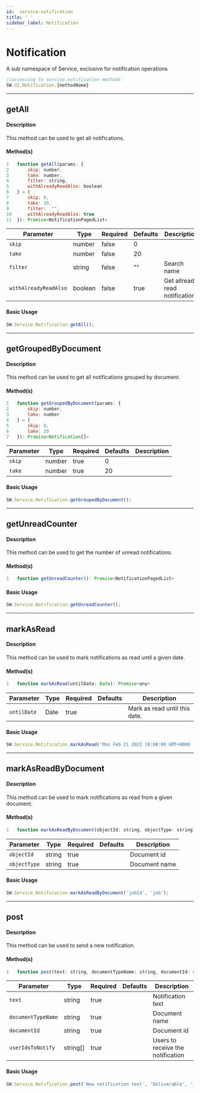 ```yaml
---
id:  service-notification
title: ' '
sidebar_label: Notification
---
```


# Notification

A sub namespace of Service, exclusive for notification operations

```javascript
//accessing to service.notification methods
SW.UI.Notification.{methodName}
```

---

## getAll

#### Description

This method can be used to get all notifications.

#### Method(s)

```js {3}
1   function getAll(params: {
2       skip: number,
3       take: number,
4       filter: string,
5       withAlreadyReadAlso: boolean
6   } = {
7       skip: 0, 
8       take: 20,
9       filter:  "",
10      withAlreadyReadAlso: true
11  }): Promise<NotificationPagedList>
```
<table className="custom-table">
    <thead>
        <tr>
            <th>Parameter</th>
            <th>Type</th>
            <th>Required</th>
            <th>Defaults</th>
            <th>Description</th>
        </tr>
    </thead>
    <tbody>
        <tr className="selected">
            <td><code>skip</code></td>
            <td>number</td>
            <td>false</td>
            <td>0</td>
            <td></td>
        </tr>
        <tr className="selected">
            <td><code>take</code></td>
            <td>number</td>
            <td>false</td>
            <td>20</td>
            <td></td>
        </tr>
        <tr className="selected">
            <td><code>filter</code></td>
            <td>string</td>
            <td>false</td>
            <td>""</td>
            <td>Search name</td>
        </tr>
        <tr className="selected">
            <td><code>withAlreadyReadAlso</code></td>
            <td>boolean</td>
            <td>false</td>
            <td>true</td>
            <td>Get allready read notifications</td>
        </tr>
    </tbody>
</table>

#### Basic Usage

```javascript
SW.Service.Notification.getAll();
```

---

## getGroupedByDocument

#### Description

This method can be used to get all notifications grouped by document.

#### Method(s)

```js {3}
1   function getGroupedByDocument(params: {
2       skip: number,
3       take: number
4   } = {
5       skip: 0, 
6       take: 20
7   }): Promise<Notification[]>
```
<table className="custom-table">
    <thead>
        <tr>
            <th>Parameter</th>
            <th>Type</th>
            <th>Required</th>
            <th>Defaults</th>
            <th>Description</th>
        </tr>
    </thead>
    <tbody>
        <tr className="selected">
            <td><code>skip</code></td>
            <td>number</td>
            <td>true</td>
            <td>0</td>
            <td></td>
        </tr>
        <tr className="selected">
            <td><code>take</code></td>
            <td>number</td>
            <td>true</td>
            <td>20</td>
            <td></td>
        </tr>
    </tbody>
</table>

#### Basic Usage

```javascript
SW.Service.Notification.getGroupedByDocument();
```

---

## getUnreadCounter

#### Description

This method can be used to get the number of unread notifications.

#### Method(s)

```js {3}
1   function getUnreadCounter(): Promise<NotificationPagedList> 
```

#### Basic Usage

```javascript
SW.Service.Notification.getUnreadCounter();
```

---

## markAsRead

#### Description

This method can be used to mark notifications as read until a given date.

#### Method(s)

```js {3}
1   function markAsRead(untilDate: Date): Promise<any>
```
<table className="custom-table">
    <thead>
        <tr>
            <th>Parameter</th>
            <th>Type</th>
            <th>Required</th>
            <th>Defaults</th>
            <th>Description</th>
        </tr>
    </thead>
    <tbody>
        <tr className="selected">
            <td><code>untilDate</code></td>
            <td>Date</td>
            <td>true</td>
            <td></td>
            <td>Mark as read until this date.</td>
        </tr>
    </tbody>
</table>

#### Basic Usage

```javascript
SW.Service.Notification.markAsRead('Mon Feb 21 2022 10:00:00 GMT+0000 (Western European Standard Time)');
```

---

## markAsReadByDocument

#### Description

This method can be used to mark notifications as read from a given document.

#### Method(s)

```js {3}
1   function markAsReadByDocument(objectId: string, objectType: string): Promise<any>
```
<table className="custom-table">
    <thead>
        <tr>
            <th>Parameter</th>
            <th>Type</th>
            <th>Required</th>
            <th>Defaults</th>
            <th>Description</th>
        </tr>
    </thead>
    <tbody>
        <tr className="selected">
            <td><code>objectId</code></td>
            <td>string</td>
            <td>true</td>
            <td></td>
            <td>Document id</td>
        </tr>
        <tr className="selected">
            <td><code>objectType</code></td>
            <td>string</td>
            <td>true</td>
            <td></td>
            <td>Document name</td>
        </tr>
    </tbody>
</table>

#### Basic Usage

```javascript
SW.Service.Notification.markAsReadByDocument('jobId', 'job');
```

---

## post

#### Description

This method can be used to send a new notification.

#### Method(s)

```js {3}
1   function post(text: string, documentTypeName: string, documentId: string, userIdsToNotify: string[]): Promise<any>
```
<table className="custom-table">
    <thead>
        <tr>
            <th>Parameter</th>
            <th>Type</th>
            <th>Required</th>
            <th>Defaults</th>
            <th>Description</th>
        </tr>
    </thead>
    <tbody>
        <tr className="selected">
            <td><code>text</code></td>
            <td>string</td>
            <td>true</td>
            <td></td>
            <td>Notification text</td>
        </tr>
        <tr className="selected">
            <td><code>documentTypeName</code></td>
            <td>string</td>
            <td>true</td>
            <td></td>
            <td>Document name</td>
        </tr>
        <tr className="selected">
            <td><code>documentId</code></td>
            <td>string</td>
            <td>true</td>
            <td></td>
            <td>Document id</td>
        </tr>
        <tr className="selected">
            <td><code>userIdsToNotify</code></td>
            <td>string[]</td>
            <td>true</td>
            <td></td>
            <td>Users to receive the notification</td>
        </tr>
    </tbody>
</table>

#### Basic Usage

```javascript
SW.Service.Notification.post('New notification text', 'Deliverable', 'jobId', ['userId, userId']);
```